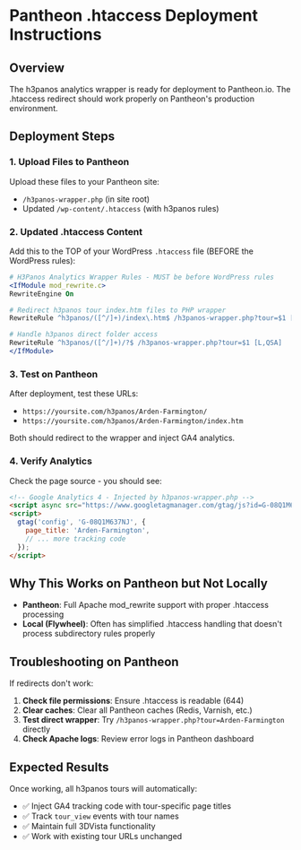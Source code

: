 # Pantheon .htaccess Deployment Instructions

## Overview
The h3panos analytics wrapper is ready for deployment to Pantheon.io. The .htaccess redirect should work properly on Pantheon's production environment.

## Deployment Steps

### 1. Upload Files to Pantheon
Upload these files to your Pantheon site:
- `/h3panos-wrapper.php` (in site root)
- Updated `/wp-content/.htaccess` (with h3panos rules)

### 2. Updated .htaccess Content
Add this to the TOP of your WordPress `.htaccess` file (BEFORE the WordPress rules):

```apache
# H3Panos Analytics Wrapper Rules - MUST be before WordPress rules
<IfModule mod_rewrite.c>
RewriteEngine On

# Redirect h3panos tour index.htm files to PHP wrapper
RewriteRule ^h3panos/([^/]+)/index\.htm$ /h3panos-wrapper.php?tour=$1 [L,QSA]

# Handle h3panos direct folder access
RewriteRule ^h3panos/([^/]+)/?$ /h3panos-wrapper.php?tour=$1 [L,QSA]
</IfModule>
```

### 3. Test on Pantheon
After deployment, test these URLs:
- `https://yoursite.com/h3panos/Arden-Farmington/`
- `https://yoursite.com/h3panos/Arden-Farmington/index.htm`

Both should redirect to the wrapper and inject GA4 analytics.

### 4. Verify Analytics
Check the page source - you should see:
```html
<!-- Google Analytics 4 - Injected by h3panos-wrapper.php -->
<script async src="https://www.googletagmanager.com/gtag/js?id=G-08Q1M637NJ"></script>
<script>
  gtag('config', 'G-08Q1M637NJ', {
    page_title: 'Arden-Farmington',
    // ... more tracking code
  });
</script>
```

## Why This Works on Pantheon but Not Locally

- **Pantheon**: Full Apache mod_rewrite support with proper .htaccess processing
- **Local (Flywheel)**: Often has simplified .htaccess handling that doesn't process subdirectory rules properly

## Troubleshooting on Pantheon

If redirects don't work:

1. **Check file permissions**: Ensure .htaccess is readable (644)
2. **Clear caches**: Clear all Pantheon caches (Redis, Varnish, etc.)
3. **Test direct wrapper**: Try `/h3panos-wrapper.php?tour=Arden-Farmington` directly
4. **Check Apache logs**: Review error logs in Pantheon dashboard

## Expected Results

Once working, all h3panos tours will automatically:
- ✅ Inject GA4 tracking code with tour-specific page titles
- ✅ Track `tour_view` events with tour names
- ✅ Maintain full 3DVista functionality
- ✅ Work with existing tour URLs unchanged